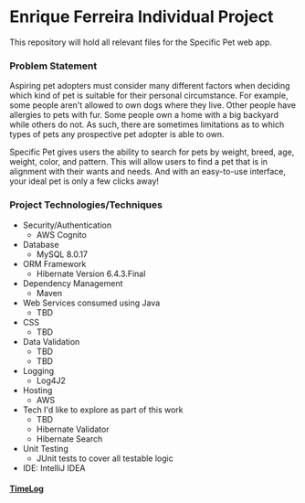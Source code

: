 # Enrique Ferreira Individual Project

This repository will hold all relevant files for the Specific Pet web app.

### Problem Statement

Aspiring pet adopters must consider many different factors when deciding which kind of pet is suitable for their personal circumstance. For example, some people aren't allowed to own dogs where they live. Other people have allergies to pets with fur. Some people own a home with a big backyard while others do not. As such, there are sometimes limitations as to which types of pets any prospective pet adopter is able to own.

Specific Pet gives users the ability to search for pets by weight, breed, age, weight, color, and pattern. This will allow users to find a pet that is in alignment with their wants and needs. And with an easy-to-use interface, your ideal pet is only a few clicks away!

### Project Technologies/Techniques

* Security/Authentication
    * AWS Cognito
* Database
    * MySQL 8.0.17
* ORM Framework
    * Hibernate Version 6.4.3.Final
* Dependency Management
    * Maven
* Web Services consumed using Java
    * TBD
* CSS
    * TBD
* Data Validation
    * TBD
    * TBD
* Logging
    * Log4J2
* Hosting
    * AWS
* Tech I'd like to explore as part of this work
    * TBD
    * Hibernate Validator
    * Hibernate Search
* Unit Testing
    * JUnit tests to cover all testable logic
* IDE: IntelliJ IDEA

#### [TimeLog](TimeLog.md)